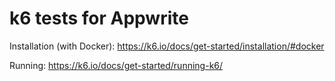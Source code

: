 # k6 tests for Appwrite

Installation (with Docker): https://k6.io/docs/get-started/installation/#docker

Running: https://k6.io/docs/get-started/running-k6/